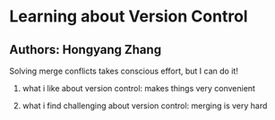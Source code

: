 # Learning about Version Control

## Authors: Hongyang Zhang

Solving merge conflicts takes conscious effort, but I can do it!

1. what i like about version control:
    makes things very convenient

2. what i find challenging about version control:
    merging is very hard
